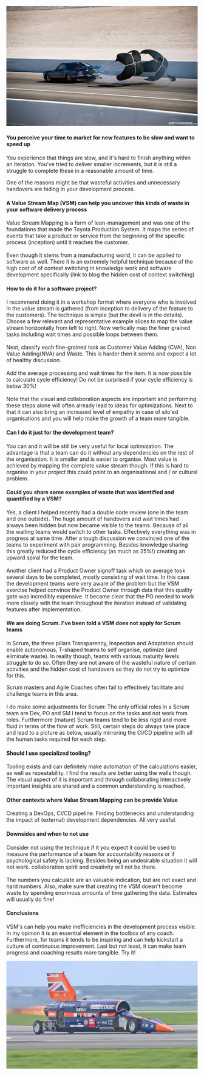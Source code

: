 ![](../parachute.jpg)

#### You perceive your time to market for new features to be slow and want to speed up
You experience that things are slow, and it's hard to finish anything within an iteration. You've tried to deliver 
smaller increments, but it is still a struggle to complete these in a reasonable amount of time. 

One of the reasons might be that wasteful activities and unnecessary handovers are hiding in your
development process. 

#### A Value Stream Map (VSM) can help you uncover this kinds of waste in your software delivery process

Value Stream Mapping is a form of lean-management and was one of the foundations that made the Toyota Production 
System. It maps the series of events that take a product or service from the beginning of the specific process (inception) 
until it reaches the customer. 
<br/><br/> Even though it stems from a manufacturing world, it can be applied to software as well.
There it is an extremely helpful technique because of the high cost of of context switching in 
knowledge work and software development specifically (link to blog the hidden cost of context switching) 
 
#### How to do it for a software project?
I recommend doing it in a workshop format where everyone who is involved in the value stream is gathered 
(from inception to delivery of the feature to the customers). The technique is simple (but the devil is in the details).
Choose a few relevant and representative example slices to map the value stream horizontally from left to right. 
Now vertically map the finer grained tasks including wait times and possible loops between them.<br/><br/>
Next, classify each fine-grained task as Customer Value Adding (CVA), Non Value Adding(NVA) and Waste. This is harder 
then it seems and expect a lot of healthy discussion. 
<br/><br/>
Add the average processing and wait times for the item. It is now possible to calculate cycle efficiency! Do not
be surprised if your cycle efficiency is below 30%! 
<br/><br/>
Note that the visual and collaboration aspects are important and performing these steps alone will often already lead 
to ideas for optimizations. Next to that it can also bring an increased level of empathy in case of silo'ed organisations
 and you will help make the growth of a team more tangible. 

#### Can I do it just for the development team?
You can and it will be still be very useful for local optimization. The advantage is that a team can do it without any
dependencies on the rest of the organisation. It is smaller and is easier to organise. Most value is 
achieved by mapping the complete value stream though. If this is hard to organise in your project this could point to an 
organisational and / or cultural problem.

#### Could you share some examples of waste that was identified and quantified by a VSM?
Yes, a client I helped recently had a double code review (one in the team and one outside). The huge amount of handovers 
and wait times had always been hidden but now became visible to the teams. Because of all the waiting teams would switch to other tasks.
Effectively everything was in progress at same time. After a tough discussion we convinced one of the teams to experiment 
with pair programming. Besides knowledge sharing this greatly reduced the cycle efficiency (as much as 25%!) creating an upward spiral for
the team. 
<br/><br/>
Another client had a Product Owner signoff task which on average took several days to be completed, mostly consisting of
wait time. In this case the development teams were very aware of the problem but the VSM exercise helped convince the 
Product Owner through data that this quality gate was incredibly expensive. It became clear that the PO needed 
to work more closely with the team throughout the iteration instead of validating features after implementation. 

#### We are doing Scrum. I've been told a VSM does not apply for Scrum teams
In Scrum, the three pillars Transparency, Inspection and Adaptation should enable autonomous, T-shaped teams to 
self organise, optimize (and eliminate waste). In reality though, teams with various maturity levels struggle 
to do so. Often they are not aware of the wasteful nature of certain activities and the hidden cost of handovers so they
do not try to optimize for this.

Scrum masters and Agile Coaches often fail to effectively facilitate and challenge teams in this area. 
<br/><br/>
I do make some adjustments for Scrum: The only official roles in a Scrum team are Dev, PO and SM I tend to focus on 
the tasks and not work from roles. Furthermore (mature) Scrum teams tend to be less rigid and more fluid in terms of 
the flow of work. Still, certain steps do always take place and lead to a picture as below, usually mirroring 
the CI/CD pipeline with all the human tasks required for each step.

#### Should I use specialized tooling?
Tooling exists and can definitely make automation of the calculations easier, as well as repeatability. 
I find the results are better using the walls though. The visual aspect of it is important 
and through collaborating interactively important insights are shared and a common understanding is reached.

#### Other contexts where Value Stream Mapping can be provide Value
Creating a DevOps, CI/CD pipeline. Finding bottlenecks and understanding the impact of (external) development dependencies.
All very useful.

#### Downsides and when to not use
Consider not using the technique if it you expect it could be used to measure the performance of a team for accountability
 reasons or if psychological safety is lacking. Besides being an undesirable situation it will not work. collaboration 
 spirit and creativity will not be there.   <br/><br/> 
The numbers you calculate are an valuable indication, but are not exact and hard numbers. Also, make sure that creating
the VSM doesn't become waste by spending enormous amounts of time gathering the data. Estimates will usually do fine!  

#### Conclusions
VSM's can help you make inefficiencies in the development process visible. In my opinion it is an essential element in 
the toolbox of any coach. Furthermore, for teams it tends to be inspiring and can help kickstart a culture of continuous
improvement. Last but not least, it can make team progress and coaching results more tangible. Try it!

![](../maxresdefault.jpg)
